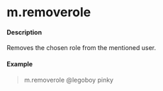# m.removerole

#### Description

Removes the chosen role from the mentioned user.

#### Example

> m.removerole @legoboy pinky
